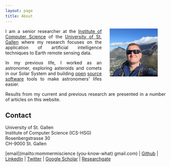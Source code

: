 ```yaml
---
layout: page
title: About
---
```


<p align="justify">
<img src="/images/moi.jpg" alt="C'est moi" class="img-circle"
align="right" hspace="25" height="30%" width="30%">
I am a senior researcher at the
<a href="https://ics.unisg.ch/chair-aiml-borth">
Institute of Computer Science</a> of the
<a href="http://www.unisg.ch">University of St. Gallen</a> where my research 
focuses on the application of artificial intelligence
techniques to Earth remote
sensing data. </p>

<p align="justify">In my previous life, I worked as an astronomer,
exploring asteroids and comets in our Solar System and building
<a href="https://sbpy.org/">open</a>
<a href="https://github.com/mommermi/photometrypipeline">source</a>
<a href="https://astroquery.readthedocs.io/en/latest/">software</a>
tools to make astronomers' lifes easier.</p>

<p align="justify">Results from my current and previous research are
presented in a number of articles on this website.</p>

<h2>Contact</h2>

<p>University of St. Gallen
<br>Institute of Computer Science (ICS-HSG)
<br>Rosenbergstrasse 30
<br>CH-9000 St. Gallen</p>

[email](mailto:mommermiscience (you-know-what) gmail.com) |
[Github](https://github.com/mommermi) |
[LinkedIn](https://www.linkedin.com/in/michael-mommert/) |
[Twitter](https://twitter.com/mommermi) |
[Google Scholar](https://scholar.google.com/citations?hl=de&user=KSfMP58AAAAJ) |
[Researchgate](https://www.researchgate.net/profile/Michael_Mommert)
